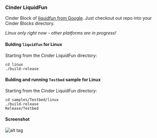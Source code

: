### Cinder LiquidFun

Cinder Block of [liquidfun from Google](https://github.com/google/liquidfun). 
Just checkout out repo into your Cinder Blocks directory.

_Linux only right now - other platforms are in progress!_

#### Bulding ``liquidfun`` for Linux
Starting from the Cinder LiquidFun directory:
```
cd linux
./build-release
```

#### Bulding and running ``Testbed`` sample for Linux
Starting from the Cinder LiquidFun directory:
```
cd samples/Testbed/linux
./build-release
Release/Testbed
```
  
  
#### Screenshot
![alt tag](https://raw.githubusercontent.com/chaoticbob/CinderLiquidFun/master/screenshots/linux/Sandbox.png)
